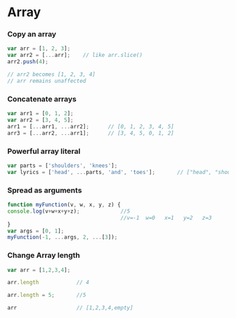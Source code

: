 # Array

### Copy an array

```javascript
var arr = [1, 2, 3];
var arr2 = [...arr];    // like arr.slice()
arr2.push(4); 

// arr2 becomes [1, 2, 3, 4]
// arr remains unaffected
```

### Concatenate arrays
```javascript
var arr1 = [0, 1, 2];
var arr2 = [3, 4, 5];
arr1 = [...arr1, ...arr2];      // [0, 1, 2, 3, 4, 5]
arr3 = [...arr2, ...arr1];      // [3, 4, 5, 0, 1, 2]
```

### Powerful array literal
```javascript
var parts = ['shoulders', 'knees']; 
var lyrics = ['head', ...parts, 'and', 'toes'];       // ["head", "shoulders", "knees", "and", "toes"]
```

### Spread as arguments
```javascript
function myFunction(v, w, x, y, z) { 
console.log(v+w+x+y+z);             //5
                                    //v=-1  w=0   x=1   y=2   z=3
}
var args = [0, 1];
myFunction(-1, ...args, 2, ...[3]);
```
### Change Array length 

```javascript
var arr = [1,2,3,4];

arr.length            // 4

arr.length = 5;       //5

arr                   // [1,2,3,4,empty]
```
